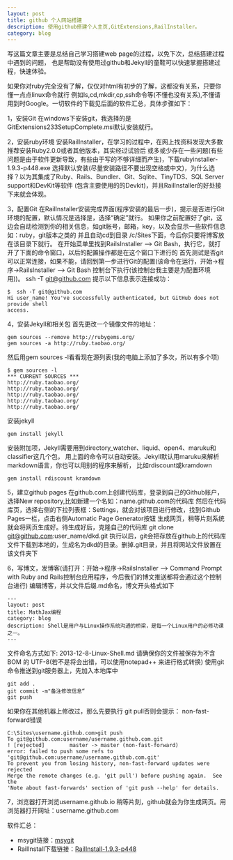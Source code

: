 ```yaml
---
layout: post
title: github 个人网站搭建
description: 使用github搭建个人主页,GitExtensions,RailInstaller。
category: blog
---
```

写这篇文章主要是总结自己学习搭建web page的过程，以免下次，总结搭建过程中遇到的问题，
也是帮助没有使用过github和Jekyll的童鞋可以快速掌握搭建过程，快速体验。

如果你对ruby完全没有了解，仅仅对html有初步的了解，这都没有关系，只要你懂一点点linux命令就行
例如ls,cd,mkdir,cp,ssh命令等(不懂也没有关系),不懂请用到时Google。一切软件的下载见后面的软件汇总，具体步骤如下：

1，安装Git
在windows下安装git，我选择的是GitExtensions233SetupComplete.msi默认安装就行。

2，安装ruby环境
安装RailInstaller，在学习的过程中，在网上找资料发现大多数推荐安装Ruby2.0.0或者其他版本，其实经过试验后
或多或少存在一些问题(有些问题是由于软件更新导致，有些由于写的不够详细而产生)，下载rubyinstaller-1.9.3-p448.exe
选择默认安装(尽量安装路径不要出现空格或中文)，为什么选择？以为其集成了Ruby、Rails、Bundler、Git、Sqlite、TinyTDS、SQL Server support和DevKit等软件
(包含主要使用的的Devkit)，并且RailInstaller的好处接下来就会体现。

3，配置Git
在RailInstaller安装完成界面(程序安装的最后一步)，提示是否进行Git环境的配置，默认情况是选择是，选择“确定”就行。
如果你之前配置好了git，这边会自动检测到你的相关信息，如git帐号，邮箱，key，以及会显示一些软件信息如：ruby，git版本之类的
并且自动cd到目录 /c/Sites下面，今后你只要将博客放在该目录下就行。
在开始菜单里找到RailsInstaller –> Git Bash，执行它，就打开了下面的命令窗口，以后的配置操作都是在这个窗口下进行的
首先测试是否git可以正常连接，如果不能，请回到第一步进行Git的配置(该命令在运行，开始->程序->RailsInstaller –> Git Bash 控制台下执行(该控制台我主要是为配置环境用))。
	ssh -T git@github.com
提示以下信息表示连接成功：

	$  ssh -T git@github.com
	Hi user_name! You've successfully authenticated, but GitHub does not provide shell
	access.
	
4，安装Jekyll和相关包
首先更改一个镜像文件的地址：

	gem sources --remove http://rubygems.org/
	gem sources -a http://ruby.taobao.org/
	
然后用gem sources -l看看现在源列表(我的电脑上添加了多次，所以有多个项)
	
	$ gem sources -l
	*** CURRENT SOURCES ***
	http://ruby.taobao.org/
	http://ruby.taobao.org/
	http://ruby.taobao.org/
	http://ruby.taobao.org/
	http://ruby.taobao.org/

安装jekyll

	gem install jekyll
	
安装附加项，Jekyll需要用到directory_watcher、liquid、open4、maruku和classifier这几个包，
用上面的命令可以自动安装。Jekyll默认用maruku来解析markdown语言，你也可以用别的程序来解析，
比如rdiscount或kramdown

	gem install rdiscount kramdown

5，建立github pages
在github.com上创建代码库，登录到自己的Github账户，选择New repository,比如新建一个名如：name.github.com的代码库
然后在代码库页，选择右侧的下拉列表框：Settings，就会对该项目进行修改，找到Github Pages一栏，点击右侧Automatic Page Generator按钮
生成网页，稍等片刻系统就会将网页生成好。待生成好后，克隆自己的代码库
	git clone git@github.com:user_name/dkd.git
执行以后，git会把存放在github上的代码库文件下载到本地的，生成名为dkd的目录。删掉.git目录，并且将网站文件放置在该文件夹下

6，写博文，发博客(请打开：开始->程序->RailsInstaller –> Command Prompt with Ruby and Rails控制台应用程序，今后我们的博文推送都将会通过这个控制台进行)
编辑博客，并以文件后缀.md命名，博文开头格式如下

	---
	layout: post
	title: MathJax编程
	category: blog
	description: Shell是用户与Linux操作系统沟通的桥梁，是每一个Linux用户的必修功课之一。
	---

文件命名方式如下:
	2013-12-8-Linux-Shell.md
请确保你的文件被保存为不含 BOM 的 UTF-8(若不是将会出错，可以使用notepad++ 来进行格式转换) 
使用git命令推送到git服务器上，先加入本地库中

	git add .
	git commit -m"备注修改信息“
	git push
	
如果你在其他机器上修改过，那么先要执行 git pull否则会提示： non-fast-forward错误

	C:\Sites\username.github.com>git push
	To git@github.com:username/username.github.com.git
	! [rejected]        master -> master (non-fast-forward)
	error: failed to push some refs to 'git@github.com:username/username.github.com.git'
	To prevent you from losing history, non-fast-forward updates were rejected
	Merge the remote changes (e.g. 'git pull') before pushing again.  See the
	'Note about fast-forwards' section of 'git push --help' for details.
7，浏览器打开浏览username.github.io
稍等片刻，github就会为你生成网页。用浏览器打开网址：username.github.com


软件汇总：
- msygit链接：[msygit][msygit]
- RailInstall下载链接：[RailInstall-1.9.3-p448][rail]

[msygit]: http://code.google.com/p/msysgit/downloads/list
[rail]: http://inwake.com/ypchen/files/upload/railsinstaller-2.0.1.exe
